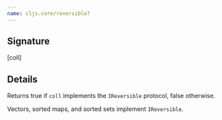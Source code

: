 ```yaml
---
name: cljs.core/reversible?
---
```


## Signature
[coll]


## Details

Returns true if `coll` implements the `IReversible` protocol, false otherwise.

Vectors, sorted maps, and sorted sets implement `IReversible`.
